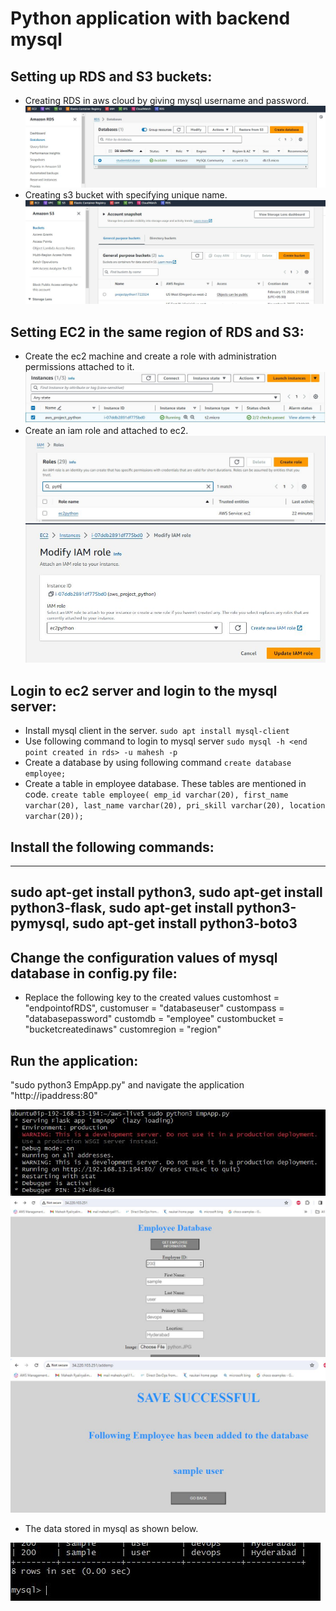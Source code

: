 # Python application with backend mysql

## Setting up RDS and S3 buckets:
  * Creating RDS in aws cloud by giving mysql username and password.
  ![alt text](./images/rds.JPG)
  * Creating s3 bucket with specifying unique name.
  ![alt text](./images/s3.JPG)

## Setting EC2 in the same region of RDS and S3:
  * Create the ec2 machine and create a role with administration permissions attached to it.
  ![alt text](./images/instance.JPG)
  * Create an iam role and attached to ec2.
  ![alt text](./images/iamrole.JPG)
  ![alt text](./images/iamroleattach.JPG)

## Login to ec2 server and login to the mysql server:
  * Install mysql client in the server.
  `sudo apt install mysql-client`
  * Use following command to login to mysql server
  `sudo mysql -h <end point created in rds> -u mahesh -p`
  * Create a database by using following command
  `create database employee;`
  * Create a table in employee database. These tables are mentioned in code.
  `create table employee( emp_id varchar(20),
     first_name varchar(20),
     last_name varchar(20),
     pri_skill varchar(20),
     location varchar(20));`

## Install the following commands:
   ---
   sudo apt-get install python3,
   sudo apt-get install python3-flask,
   sudo apt-get install python3-pymysql,
   sudo apt-get install python3-boto3
   ---
## Change the configuration values of mysql database in config.py file:
   * Replace the following key to the created values
     customhost = "endpointofRDS",
     customuser = "databaseuser"
     custompass = "databasepassword"
     customdb = "employee"
     custombucket = "bucketcreatedinaws"
     customregion = "region"     

## Run the application:
  "sudo python3 EmpApp.py" and navigate the application "http://ipaddress:80"

  ![alt text](./images/applicationrun.JPG)
  ![alt text](./images/runtheapp.JPG) 
  ![alt text](./images/datastoed.JPG) 

  * The data stored in mysql as shown below.

  ![alt text](./images/databasedata.JPG)




